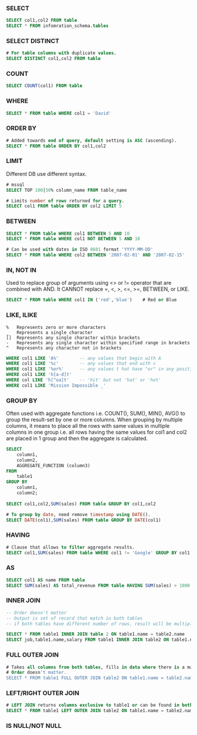 ### SELECT
```sql
SELECT col1,col2 FROM table
SELECT * FROM infomration_schema.tables
```
### SELECT DISTINCT
```sql
# For table columns with duplicate values.
SELECT DISTINCT col1,col2 FROM table
```
### COUNT
```sql
SELECT COUNT(col1) FROM table
```
### WHERE
```sql
SELECT * FROM table WHERE col1 = 'David'
```
### ORDER BY
```sql
# Added towards end of query, default setting is ASC (ascending).
SELECT * FROM table ORDER BY col1,col2
```
### LIMIT
Different DB use different syntax.
```sql
# mssql
SELECT TOP 100|50% column_name FROM table_name

# Limits number of rows returned for a query.
SELECT col1 FROM table ORDER BY col2 LIMIT 5
```
### BETWEEN
```sql
SELECT * FROM table WHERE col1 BETWEEN 5 AND 10
SELECT * FROM table WHERE col1 NOT BETWEEN 5 AND 10

# Can be used with dates in ISO 8601 format 'YYYY-MM-DD'
SELECT * FROM table WHERE col2 BETWEEN '2007-02-01' AND '2007-02-15'
```
### IN, NOT IN
Used to replace group of arguments using <> or != operator that are combined with AND. It CANNOT replace =, <, >, <=, >=, BETWEEN, or LIKE.
```sql
SELECT * FROM table WHERE col1 IN ('red','blue')    # Red or Blue
```
### LIKE, ILIKE
``` 
%	Represents zero or more characters
_	Represents a single character
[]	Represents any single character within brackets
-	Represents any single character within specified range in brackets
^	Represents any character not in brackets
``` 
```sql
WHERE col1 LIKE 'A%'		-- any values that begin with A
WHERE col1 LIKE '%c'		-- any values that end with c
WHERE col1 LIKE '%or%'		-- any values t hat have "or" in any position
WHERE col1 LIKE 'h[a-d]t'
WHERE col LIKE 'h[^oa]t'	-- 'hit' but not 'hat' or 'hot'
WHERE col1 LIKE 'Mission Impossible _'
```
### GROUP BY
Often used with aggregate functions i.e. COUNT(), SUM(), MIN(), AVG() to group the result-set by one or more columns. When grouping by multiple columns, it means to place all the rows with same values in multiple columns in one group i.e. all rows having the same values for col1 and col2 are placed in 1 group and then the aggregate is calculated.   
```sql
SELECT
	column1,
	column2,
	AGGREGATE_FUNCTION (column3)
FROM
	table1
GROUP BY
	column1,
	column2;
  
SELECT col1,col2,SUM(sales) FROM table GROUP BY col1,col2

# To group by date, need remove timestamp using DATE().
SELECT DATE(col1),SUM(sales) FROM table GROUP BY DATE(col1)
```
### HAVING
```sql
# Clause that allows to filter aggregate results.
SELECT col1,SUM(sales) FROM table WHERE col1 != 'Google' GROUP BY col1 HAVING SUM(sales) > 1000
```
### AS
```sql
SELECT col1 AS name FROM table
SELECT SUM(sales) AS total_revenue FROM table HAVING SUM(sales) > 1000    # agg functions need to use original name
```
### INNER JOIN
```sql
-- Order doesn't matter
-- Output is set of record that match in both tables
-- if both tables have different number of rows, result will be multiplication of both i.e. 3*2

SELECT * FROM table1 INNER JOIN table 2 ON table1.name = table2.name
SELECT job,table1.name,salary FROM table1 INNER JOIN table2 ON table1.name = table2.name 
```
### FULL OUTER JOIN
```sql
# Takes all columns from both tables, fills in data where there is a match, else NULL.
# Order doesn't matter.
SELECT * FROM table1 FULL OUTER JOIN table2 ON table1.name = table2.name
```
### LEFT/RIGHT OUTER JOIN
```sql
# LEFT JOIN returns columns exclusive to table1 or can be found in both.
SELECT * FROM table1 LEFT OUTER JOIN table2 ON table1.name = table2.name
```
### IS NULL/NOT NULL
